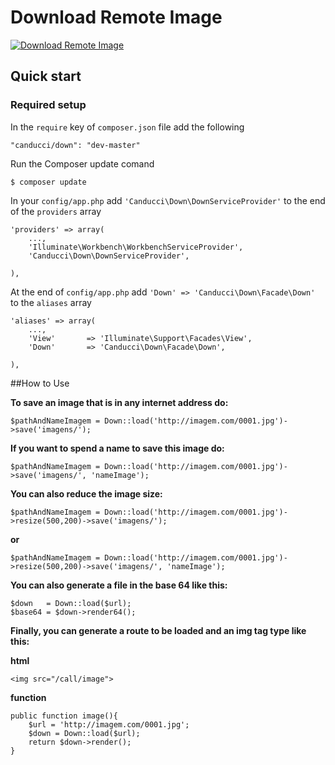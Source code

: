 # Download Remote Image

[![Download Remote Image](https://fulviocanducci.files.wordpress.com/2014/12/cell-6-2-120.png)](https://packagist.org/packages/canducci/down)

## Quick start

### Required setup

In the `require` key of `composer.json` file add the following

    "canducci/down": "dev-master"

Run the Composer update comand

    $ composer update

In your `config/app.php` add `'Canducci\Down\DownServiceProvider'` to the end of the `providers` array

    'providers' => array(
        ...,
        'Illuminate\Workbench\WorkbenchServiceProvider',
        'Canducci\Down\DownServiceProvider',

    ),

At the end of `config/app.php` add `'Down' => 'Canducci\Down\Facade\Down'` to the `aliases` array

    'aliases' => array(
        ...,
        'View'       => 'Illuminate\Support\Facades\View',
        'Down'       => 'Canducci\Down\Facade\Down',

    ),

##How to Use

__To save an image that is in any internet address do:__

    $pathAndNameImagem = Down::load('http://imagem.com/0001.jpg')->save('imagens/');
    
__If you want to spend a name to save this image do:__

    $pathAndNameImagem = Down::load('http://imagem.com/0001.jpg')->save('imagens/', 'nameImage');
    
__You can also reduce the image size:__    

    $pathAndNameImagem = Down::load('http://imagem.com/0001.jpg')->resize(500,200)->save('imagens/');

__or__

    $pathAndNameImagem = Down::load('http://imagem.com/0001.jpg')->resize(500,200)->save('imagens/', 'nameImage');
    
__You can also generate a file in the base 64 like this:__

    $down   = Down::load($url);
	$base64 = $down->render64();
	
__Finally, you can generate a route to be loaded and an img tag type like this:__

**html**

    <img src="/call/image">

**function**

    public function image(){
		$url = 'http://imagem.com/0001.jpg';
		$down = Down::load($url); 
		return $down->render();
	}
	

